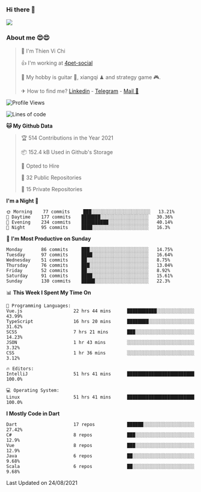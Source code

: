 ### Hi there 👋
![](https://media1.tenor.com/images/9aa4aee77151757a310fcdb4b8fd2a0a/tenor.gif?itemid=12671405)

### About me 😍😍

> 🙎 I'm Thien Vi Chi
> 
> 👍 I'm working at [4pet-social](https://github.com/4pet-social)
>
> 🥞 My hobby is guitar 🎸, xiangqi ♟ and strategy game 🎮.
> 
> ✈ How to find me? [Linkedin](https://www.linkedin.com/in/tvc12/) - [Telegram](https://t.me/yeutham212) - [Mail 📧](mailto:meomeocf98@gmail.com)
> 

<!--START_SECTION:waka-->
![Profile Views](http://img.shields.io/badge/Profile%20Views-91-blue)

![Lines of code](https://img.shields.io/badge/From%20Hello%20World%20I%27ve%20Written-745135%20lines%20of%20code-blue)

**🐱 My Github Data** 

> 🏆 514 Contributions in the Year 2021
 > 
> 📦 152.4 kB Used in Github's Storage 
 > 
> 💼 Opted to Hire
 > 
> 📜 32 Public Repositories 
 > 
> 🔑 15 Private Repositories  
 > 
**I'm a Night 🦉** 

```text
🌞 Morning    77 commits     ███░░░░░░░░░░░░░░░░░░░░░░   13.21% 
🌆 Daytime    177 commits    ███████░░░░░░░░░░░░░░░░░░   30.36% 
🌃 Evening    234 commits    ██████████░░░░░░░░░░░░░░░   40.14% 
🌙 Night      95 commits     ████░░░░░░░░░░░░░░░░░░░░░   16.3%

```
📅 **I'm Most Productive on Sunday** 

```text
Monday       86 commits     ███░░░░░░░░░░░░░░░░░░░░░░   14.75% 
Tuesday      97 commits     ████░░░░░░░░░░░░░░░░░░░░░   16.64% 
Wednesday    51 commits     ██░░░░░░░░░░░░░░░░░░░░░░░   8.75% 
Thursday     76 commits     ███░░░░░░░░░░░░░░░░░░░░░░   13.04% 
Friday       52 commits     ██░░░░░░░░░░░░░░░░░░░░░░░   8.92% 
Saturday     91 commits     ████░░░░░░░░░░░░░░░░░░░░░   15.61% 
Sunday       130 commits    █████░░░░░░░░░░░░░░░░░░░░   22.3%

```


📊 **This Week I Spent My Time On** 

```text
💬 Programming Languages: 
Vue.js                   22 hrs 44 mins      ███████████░░░░░░░░░░░░░░   43.99% 
TypeScript               16 hrs 20 mins      ████████░░░░░░░░░░░░░░░░░   31.62% 
SCSS                     7 hrs 21 mins       ███░░░░░░░░░░░░░░░░░░░░░░   14.23% 
JSON                     1 hr 43 mins        ░░░░░░░░░░░░░░░░░░░░░░░░░   3.32% 
CSS                      1 hr 36 mins        ░░░░░░░░░░░░░░░░░░░░░░░░░   3.12%

🔥 Editors: 
IntelliJ                 51 hrs 41 mins      █████████████████████████   100.0%

💻 Operating System: 
Linux                    51 hrs 41 mins      █████████████████████████   100.0%

```

**I Mostly Code in Dart** 

```text
Dart                     17 repos            ██████░░░░░░░░░░░░░░░░░░░   27.42% 
C#                       8 repos             ███░░░░░░░░░░░░░░░░░░░░░░   12.9% 
Vue                      8 repos             ███░░░░░░░░░░░░░░░░░░░░░░   12.9% 
Java                     6 repos             ██░░░░░░░░░░░░░░░░░░░░░░░   9.68% 
Scala                    6 repos             ██░░░░░░░░░░░░░░░░░░░░░░░   9.68%

```



 Last Updated on 24/08/2021
<!--END_SECTION:waka-->